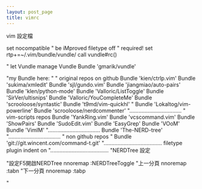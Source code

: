 ```yaml
---
layout: post_page
title: vimrc
---
```

vim 設定檔


set nocompatible                " be iMproved
filetype off                    " required!
set rtp+=~/.vim/bundle/vundle/
call vundle#rc()

" let Vundle manage Vundle
Bundle 'gmarik/vundle'

"my Bundle here:
"
" original repos on github
Bundle 'kien/ctrlp.vim'
Bundle 'sukima/xmledit'
Bundle 'sjl/gundo.vim'
Bundle 'jiangmiao/auto-pairs'
Bundle 'klen/python-mode'
Bundle 'Valloric/ListToggle'
Bundle 'SirVer/ultisnips'
Bundle 'Valloric/YouCompleteMe'
Bundle 'scrooloose/syntastic'
Bundle 't9md/vim-quickhl'
" Bundle 'Lokaltog/vim-powerline'
Bundle 'scrooloose/nerdcommenter'
"..................................
" vim-scripts repos
Bundle 'YankRing.vim'
Bundle 'vcscommand.vim'
Bundle 'ShowPairs'
Bundle 'SudoEdit.vim'
Bundle 'EasyGrep'
Bundle 'VOoM'
Bundle 'VimIM'
"..................................
Bundle 'The-NERD-tree'
"..................................
" non github repos
" Bundle 'git://git.wincent.com/command-t.git'
"......................................
filetype plugin indent on
"......................................
"NERDTree 設定

"設定F5開啟NERDTree
nnoremap <silent> <F5> :NERDTreeToggle<CR>
"上一分頁
nnoremap <silent> <F3> :tabn<CR>
"下一分頁
nnoremap <silent> <F4> :tabp<CR>

"
